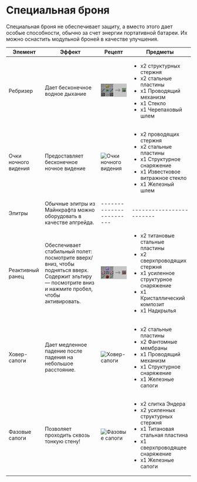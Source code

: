 # Специальная броня

Специальная броня не обеспечивает защиту, а вместо этого дает особые способности, обычно за счет энергии портативной батареи. Их можно оснастить модульной броней в качестве улучшения.

| Элемент              | Эффект                                                                                                                                                | Рецепт                                                                    | Предметы                                                                                                                                                                                 |
| -------------------- | ----------------------------------------------------------------------------------------------------------------------------------------------------- | ------------------------------------------------------------------------- | ---------------------------------------------------------------------------------------------------------------------------------------------------------------------------------------- |
| Ребризер             | Дает бесконечное водное дыхание                                                                                                                       | ![Ребризер](../../.gitbook/assets/rebreather.png)                         | <ul><li>x2 структурных стержня</li><li>x2 стальные пластины</li><li>x1 Проводящий механизм</li><li>x1 Стекло</li><li>x1 Черепаховый шлем</li></ul>                                       |
| Очки ночного видения | Предоставляет бесконечное ночное видение                                                                                                              | ![Очки ночного видения](../../.gitbook/assets/night\_vision\_goggles.png) | <ul><li>x2 проводящих стержня</li><li>x2 стальные пластины</li><li>x1 Структурное снаряжение</li><li>x1 Известковое витражное стекло</li><li>x1 Железный шлем</li></ul>                  |
| Элитры               | Обычные элитры из Майнкрафта можно оборудовать в качестве апгрейда.                                                                                   | ------------------------                                                  | ------------------------                                                                                                                                                                 |
| Реактивный ранец     | Обеспечивает стабильный полет: посмотрите вверх/вниз, чтобы подняться вверх. Содержит эльтиру — посмотрите вниз и нажмите пробел, чтобы активировать. | ![Реактивный ранец](../../.gitbook/assets/jetpack.png)                    | <ul><li>x2 титановые стальные пластины</li><li>x2 сверхпроводящих стержня</li><li>x1 усиленное структурное снаряжение</li><li>x1 Кристаллический композит</li><li>x1 Надкрылья</li></ul> |
| Ховер-сапоги         | Дает медленное падение после падения на небольшое расстояние.                                                                                         | ![Ховер-сапоги](../../.gitbook/assets/hover\_boots.png)                   | <ul><li>x2 стальные пластины</li><li>x2 Фантомные мембраны</li><li>x1 Проводящий механизм</li><li>x1 Структурное снаряжение</li><li>x1 Железные сапоги</li></ul>                         |
| Фазовые сапоги       | Позволяет проходить сквозь тонкую стену!                                                                                                              | ![Фазовые сапоги](../../.gitbook/assets/phase\_boots.png)                 | <ul><li>x2 слитка Эндера</li><li>x2 усиленных структурных стержня</li><li>x1 Титановая стальная пластина</li><li>x1 сверхпроводящее снаряжение</li><li>x1 Железные сапоги</li></ul>      |
